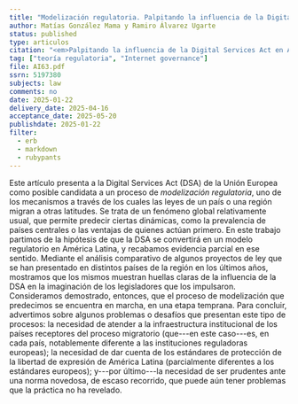 ```yaml
---
title: "Modelización regulatoria. Palpitando la influencia de la Digital Services Act en América Latina, Artículo de investigación No. 63, Centro de Estudios en Libertad de Expresión (CELE), Buenos Aires (2025)"
author: Matías González Mama y Ramiro Álvarez Ugarte
status: published
type: articulos
citation: "<em>Palpitando la influencia de la Digital Services Act en América Latina</em>, Artículo de investigación No. 63, Centro de Estudios en Libertad de Expresión (CELE), Buenos Aires (2025). Aceptado en el <em>Latin American Journal of European Studies</em>, vol. 9 (2025, en prensa)"
tag: ["teoría regulatoria", "Internet governance"]
file: AI63.pdf
ssrn: 5197380
subjects: law
comments: no
date: 2025-01-22
delivery_date: 2025-04-16
acceptance_date: 2025-05-20
publishdate: 2025-01-22
filter:
  - erb
  - markdown
  - rubypants
---
```


Este artículo presenta a la Digital Services Act (DSA) de la Unión Europea como posible candidata a un proceso de *modelización regulatoria*, uno de los mecanismos a través de los cuales las leyes de un país o una región migran a otras latitudes. Se trata de un fenómeno global relativamente usual, que permite predecir ciertas dinámicas, como la prevalencia de países centrales o las ventajas de quienes actúan primero. En este trabajo partimos de la hipótesis de que la DSA se convertirá en un modelo regulatorio en América Latina, y recabamos evidencia parcial en ese sentido. Mediante el análisis comparativo de algunos proyectos de ley que se han presentado en distintos países de la región en los últimos años, mostramos que los mismos muestran huellas claras de la influencia de la DSA en la imaginación de los legisladores que los impulsaron. Consideramos demostrado, entonces, que el proceso de modelización que predecimos se encuentra en marcha, en una etapa temprana. Para concluir, advertimos sobre algunos problemas o desafíos que presentan este tipo de procesos: la necesidad de atender a la infraestructura institucional de los países receptores del proceso migratorio (que---en este caso---es, en cada país, notablemente diferente a las instituciones reguladoras europeas); la necesidad de dar cuenta de los estándares de protección de la libertad de expresión de América Latina (parcialmente diferentes a los estándares europeos); y---por último---la necesidad de ser prudentes ante una norma novedosa, de escaso recorrido, que puede aún tener problemas que la práctica no ha revelado.



